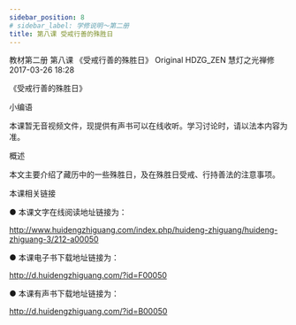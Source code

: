 ```yaml
---
sidebar_position: 8
# sidebar_label: 学修说明～第二册
title: 第八课 受戒行善的殊胜日
---
```

教材第二册 第八课 《受戒行善的殊胜日》
Original HDZG_ZEN 慧灯之光禅修 2017-03-26 18:28



《受戒行善的殊胜日》

 小编语 

本课暂无音视频文件，现提供有声书可以在线收听。学习讨论时，请以法本内容为准。

概述


 本文主要介绍了藏历中的一些殊胜日，及在殊胜日受戒、行持善法的注意事项。








 本课相关链接 

●  本课文字在线阅读地址链接为：

http://www.huidengzhiguang.com/index.php/huideng-zhiguang/huideng-zhiguang-3/212-a00050



●  本课电子书下载地址链接为：

http://d.huidengzhiguang.com/?id=F00050



●  本课有声书下载地址链接为：

http://d.huidengzhiguang.com/?id=B00050








